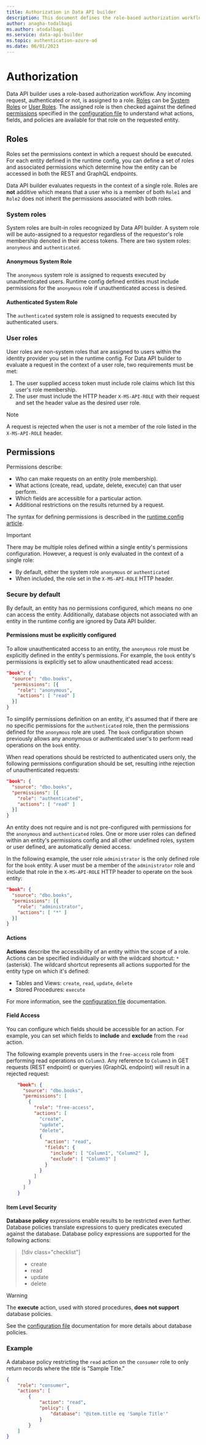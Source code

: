```yaml
---
title: Authorization in Data API builder
description: This document defines the role-based authorization workflow in Data API builder.
author: anagha-todalbagi
ms.author: atodalbagi
ms.service: data-api-builder
ms.topic: authentication-azure-ad
ms.date: 06/01/2023
---
```


# Authorization

Data API builder uses a role-based authorization workflow. Any incoming request, authenticated or not, is assigned to a role. [Roles](#roles) can be [System Roles](#system-roles) or [User Roles](#user-roles). The assigned role is then checked against the defined [permissions](#permissions) specified in the [configuration file](./configuration-file.md) to understand what actions, fields, and policies are available for that role on the requested entity.

## Roles

Roles set the permissions context in which a request should be executed. For each entity defined in the runtime config, you can define a set of roles and associated permissions which determine how the entity can be accessed in both the REST and GraphQL endpoints.

Data API builder evaluates requests in the context of a single role. Roles are **not** additive which means that a user who is a member of both `Role1` and `Role2` does not inherit the permissions associated with both roles. 

### System roles

System roles are built-in roles recognized by Data API builder. A system role will be auto-assigned to a requestor regardless of the requestor's role membership denoted in their access tokens. There are two system roles: `anonymous` and `authenticated`.

#### Anonymous System Role

The `anonymous` system role is assigned to requests executed by unauthenticated users. Runtime config defined entities must include permissions for the `anonymous` role if unauthenticated access is desired.

#### Authenticated System Role

The `authenticated` system role is assigned to requests executed by authenticated users. 

### User roles

User roles are non-system roles that are assigned to users within the identity provider you set in the runtime config. For Data API builder to evaluate a request in the context of a user role, two requirements must be met:

1. The user supplied access token must include role claims which list this user's role membership.
1. The user must include the HTTP header `X-MS-API-ROLE` with their request and set the header value as the desired user role.

> [!NOTE]
> A request is rejected when the user is not a member of the role listed in the `X-MS-API-ROLE` header.

## Permissions

Permissions describe:
- Who can make requests on an entity (role membership).
- What actions (create, read, update, delete, execute) can that user perform.
- Which fields are accessible for a particular action.
- Additional restrictions on the results returned by a request.

The syntax for defining permissions is described in the [runtime config article](./configuration-file.md#permissions).

> [!IMPORTANT]
> There may be multiple roles defined within a single entity's permissions configuration. However, a request is only evaluated in the context of a single role: 
>
> - By default, either the system role `anonymous` or `authenticated`
> - When included, the role set in the `X-MS-API-ROLE` HTTP header.

### Secure by default

By default, an entity has no permissions configured, which means no one can access the entity. Additionally, database objects not associated with an entity in the runtime config are ignored by Data API builder.

#### Permissions must be explicitly configured
To allow unauthenticated access to an entity, the `anonymous` role must be explicitly defined in the entity's permissions. For example, the `book` entity's permissions is explicitly set to allow unauthenticated read access:

```json
"book": {
  "source": "dbo.books",
  "permissions": [{
    "role": "anonymous",
    "actions": [ "read" ]
  }]
}
```

To simplify permissions definition on an entity, it's assumed that if there are no specific permissions for the `authenticated` role, then the permissions defined for the `anonymous` role are used. The `book` configuration shown previously allows any anonymous or authenticated user's to perform read operations on the `book` entity. 

When read operations should be restricted to authenticated users only, the following permissions configuration should be set, resulting inthe rejection of unauthenticated requests:

```json
"book": {
  "source": "dbo.books",
  "permissions": [{
    "role": "authenticated",
    "actions": [ "read" ]
  }]
}
```

An entity does not require and is not pre-configured with permissions for the `anonymous` and `authenticated` roles. One or more user roles can defined within an entity's permissions config and all other undefined roles, system or user defined, are automatically denied access. 

In the following example, the user role `administrator` is the only defined role for the `book` entity. A user must be a member of the `administrator` role and include that role in the `X-MS-API-ROLE` HTTP header to operate on the `book` entity:

```json
"book": {
  "source": "dbo.books",
  "permissions": [{
    "role": "administrator",
    "actions": [ "*" ]
  }]
}
```

#### Actions

**Actions** describe the accessibility of an entity within the scope of a role. Actions can be specified individually or with the wildcard shortcut: `*` (asterisk). The wildcard shortcut represents all actions supported for the entity type on which it's defined:

- Tables and Views: `create`, `read`, `update`, `delete`
- Stored Procedures: `execute`

For more information, see the [configuration file](./configuration-file.md#actions) documentation.

#### Field Access

You can configure which fields should be accessible for an action. For example, you can set which fields to **include** and **exclude** from the `read` action.

The following example prevents users in the `free-access` role from performing read operations on `Column3`. Any reference to `Column3` in GET requests (REST endpoint) or queryies (GraphQL endpoint) will result in a rejected request:

```json
    "book": {
      "source": "dbo.books",
      "permissions": [
        {
          "role": "free-access",
          "actions": [
            "create",
            "update",
            "delete",
            {
              "action": "read",
              "fields": {
                "include": [ "Column1", "Column2" ],
                "exclude": [ "Column3" ]
              }
            }
          ]
        }
      ]
    }
```

#### Item Level Security

**Database policy** expressions enable results to be restricted even further. Database policies translate expressions to query predicates executed against the database. Database policy expressions are supported for the following actions:

> [!div class="checklist"]
> - create
> - read
> - update
> - delete

> [!WARNING]
> The **execute** action, used with stored procedures, **does not support** database policies.

See the [configuration file](./configuration-file.md#policies) documentation for more details about database policies.

### Example

A database policy restricting the `read` action on the `consumer` role to only return records where the *title* is "Sample Title."

```json
{
    "role": "consumer",
    "actions": [
        {
            "action": "read",
            "policy": {
                "database": "@item.title eq 'Sample Title'"
            }
        }
    ]
}
```
